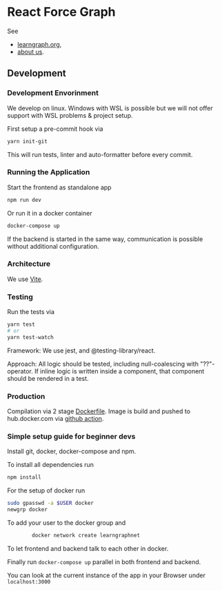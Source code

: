 # React Force Graph

See

- [learngraph.org](https://learngraph.org/),
- [about us](https://learngraph.org/about).

## Development

### Development Envorinment

We develop on linux. Windows with WSL is possible but we will not offer support
with WSL problems & project setup.

First setup a pre-commit hook via

```sh
yarn init-git
```

This will run tests, linter and auto-formatter before every commit.

### Running the Application

Start the frontend as standalone app

```sh
npm run dev
```

Or run it in a docker container

```sh
docker-compose up
```

If the backend is started in the same way, communication is possible without
additional configuration.

### Architecture

We use [Vite](https://vitejs.dev/).

### Testing

Run the tests via

```sh
yarn test
# or
yarn test-watch
```

Framework: We use jest, and @testing-library/react.

Approach: All logic should be tested, including null-coalescing with
"??"-operator. If inline logic is written inside a component, that component
should be rendered in a test.

### Production

Compilation via 2 stage [Dockerfile](./Dockerfile).
Image is build and pushed to hub.docker.com via [github action](.github/workflows/release.yml).

### Simple setup guide for beginner devs

Install git, docker, docker-compose and npm.

To install all dependencies run
```sh
npm install
```

For the setup of docker run

```sh
sudo gpasswd -a $USER docker  
newgrp docker
```
To add your user to the docker group and

```sh
		docker network create learngraphnet
```
To let frontend and backend talk to each other in docker.

Finally run `docker-compose up` parallel in both frontend and backend.

You can look at the current instance of the app in your Browser under
`localhost:3000`
